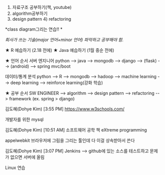 1) 자료구조 공부하기(책, youtube)
2) algorithm공부하기 
3) design pattern 4) refactoring

*class diagram그리는 연습!! *

_회사가 쓰는 기술(major 언어+minor 언어) 파악하고 공부해야 함._


★ R 예습하기 (2.18 전에)
★ Java 예습하기 (1월 중순 전에)


★ 언어 순서
서버 엔지니어 python --> java --> mongodb --> django --> (flask) --> (android) --> spring mvc/boot

데이터/통계 분석 python --> R --> mongodb --> hadoop --> machine learning --> deep learning --> reinforce learning(강화 학습)

★ 공부 순서
SW ENGINEER --> algorithm --> design pattern --> refactoring --> framework (ex. spring > django)


김도혜(Dohye Kim) [3:55 PM]
https://www.w3schools.com/

개발자를 위한 mysql

김도혜(Dohye Kim) [10:51 AM]
소프트웨어 공학 책
eXtreme programming


appelwebkit  브라우저에 그림을 그리는 툴인데 다 이걸 상속받아서 쓴다

김도혜(Dohye Kim) [3:07 PM]
Jenkins --> github에 있는 소스를 테스트하고 문제가 없으면 서버에 올림

Linux 연습
